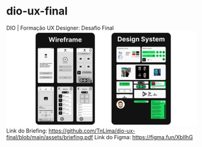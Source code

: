 # dio-ux-final
DIO | Formação UX Designer: Desafio Final
![profile](https://github.com/TnLima/dio-ux-final/blob/main/assets/design-system.jpg)
Link do Briefing: https://github.com/TnLima/dio-ux-final/blob/main/assets/briefing.pdf
Link do Figma: https://figma.fun/XbIIhG
